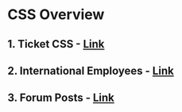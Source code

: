 # CSS Overview

## 1. Ticket CSS - [Link](01-ticket-css.md)
## 2. International Employees - [Link](02-international-employees.md)
## 3. Forum Posts - [Link](03-forum-posts.md)
